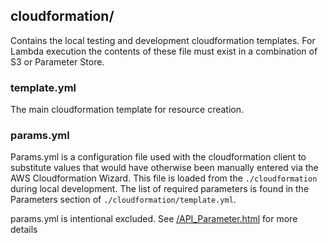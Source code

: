 ## cloudformation/

Contains the local testing and development cloudformation templates.  For Lambda execution the contents of these file must exist in a combination of S3 or Parameter Store.

### template.yml

The main cloudformation template for resource creation.

### params.yml

Params.yml is a configuration file used with the cloudformation client to substitute values that would have otherwise been manually entered via the AWS Cloudformation Wizard.  This file is loaded from the `./cloudformation` during local development.  The list of required parameters is found in the Parameters section of `./cloudformation/template.yml`.

params.yml is intentional excluded. See [/API_Parameter.html](https://docs.aws.amazon.com/AWSCloudFormation/latest/APIReference/API_Parameter.html) for more details